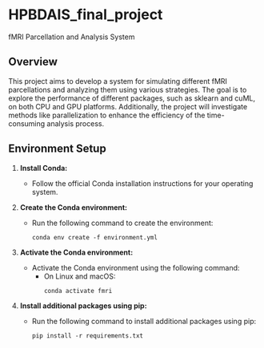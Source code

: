 # HPBDAIS_final_project
fMRI Parcellation and Analysis System

## Overview
This project aims to develop a system for simulating different fMRI parcellations and analyzing them using various strategies. The goal is to explore the performance of different packages, such as sklearn and cuML, on both CPU and GPU platforms. Additionally, the project will investigate methods like parallelization to enhance the efficiency of the time-consuming analysis process.

## Environment Setup

1. **Install Conda:**

   - Follow the official Conda installation instructions for your operating system.

2. **Create the Conda environment:**

   - Run the following command to create the environment:
     ```
     conda env create -f environment.yml
     ```

3. **Activate the Conda environment:**

   - Activate the Conda environment using the following command:
     - On Linux and macOS:
       ```
       conda activate fmri
       ```

4. **Install additional packages using pip:**

   - Run the following command to install additional packages using pip:
     ```
     pip install -r requirements.txt
     ```

